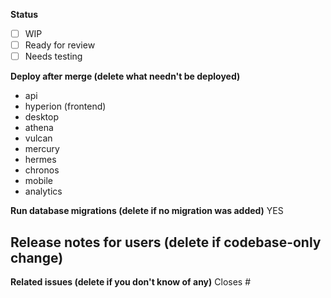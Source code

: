 <!-- FILL OUT THE BELOW FORM OR YOUR PR WILL BE AUTOMATICALLY CLOSED -->
**Status**
- [ ] WIP
- [ ] Ready for review
- [ ] Needs testing

**Deploy after merge (delete what needn't be deployed)**
- api
- hyperion (frontend)
- desktop
- athena
- vulcan
- mercury
- hermes
- chronos
- mobile
- analytics

**Run database migrations (delete if no migration was added)**
YES

**Release notes for users (delete if codebase-only change)**
-

**Related issues (delete if you don't know of any)**
Closes #

<!-- If there are UI changes please share mobile and desktop screenshots or recordings. -->

